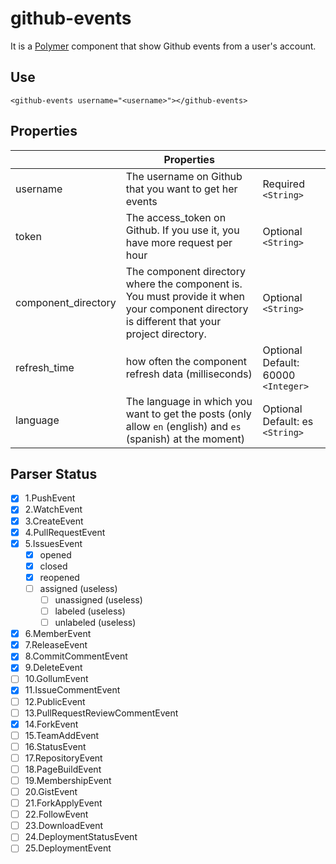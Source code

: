 # github-events

It is a [Polymer](https://www.polymer-project.org/1.0/) component that show Github events from a user's account.

## Use
`<github-events username="<username>"></github-events>`

## Properties

|                     | Properties                                                                                                                                   |                                   |
|---------------------|---------------------------------------------------------------------------------------------------------------------------------------------|-----------------------------------|
| username            | The username on Github that you want to get her events                                                                                      | Required  `<String>`                |
| token               | The access_token on Github. If you use it, you have more request per hour                                                                   | Optional `<String>`               |
| component_directory | The component directory where the component is. You must provide it when your component directory is different that your project directory. | Optional `<String>`               |
| refresh_time            | how often the component refresh data (milliseconds)                                                                                                           | Optional Default: 60000  `<Integer>`  |
| language            | The language in which you want to get the posts (only allow `en` (english) and `es` (spanish) at the moment)                                | Optional Default: es `<String>`   |

## Parser Status

- [x] 1.PushEvent
- [x] 2.WatchEvent
- [x] 3.CreateEvent
- [x] 4.PullRequestEvent
- [x] 5.IssuesEvent
  - [x] opened
  - [x] closed
  - [x] reopened
  - [ ] assigned (useless)
	- [ ] unassigned (useless)
	- [ ] labeled (useless)
	- [ ] unlabeled (useless)
- [x] 6.MemberEvent
- [X] 7.ReleaseEvent
- [X] 8.CommitCommentEvent
- [x] 9.DeleteEvent
- [ ] 10.GollumEvent
- [X] 11.IssueCommentEvent
- [ ] 12.PublicEvent
- [ ] 13.PullRequestReviewCommentEvent
- [X] 14.ForkEvent
- [ ] 15.TeamAddEvent
- [ ] 16.StatusEvent
- [ ] 17.RepositoryEvent
- [ ] 18.PageBuildEvent
- [ ] 19.MembershipEvent
- [ ] 20.GistEvent
- [ ] 21.ForkApplyEvent
- [ ] 22.FollowEvent
- [ ] 23.DownloadEvent
- [ ] 24.DeploymentStatusEvent
- [ ] 25.DeploymentEvent